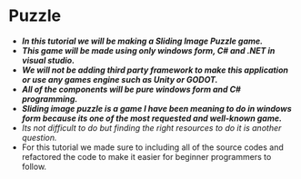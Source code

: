 # Puzzle

- **_In this tutorial we will be making a Sliding Image  Puzzle game._**
- **_This game will be made using only  windows form, C# and .NET in visual studio._**
- **_We will not be adding third party framework to make this application or use any games engine such as Unity or GODOT._**
- **_All of the components will be pure windows form and C# programming._**
- **_Sliding image puzzle is a game I have been meaning to do in windows form because its one of the most requested and well-known game._**
- _Its not difficult to do but finding the right resources to do it is another question._
- For this tutorial we made sure to including all of the source codes and refactored the code to make it easier for beginner programmers to follow.
